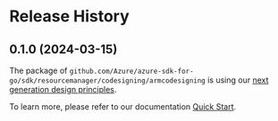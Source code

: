 # Release History

## 0.1.0 (2024-03-15)

The package of `github.com/Azure/azure-sdk-for-go/sdk/resourcemanager/codesigning/armcodesigning` is using our [next generation design principles](https://azure.github.io/azure-sdk/general_introduction.html).

To learn more, please refer to our documentation [Quick Start](https://aka.ms/azsdk/go/mgmt).